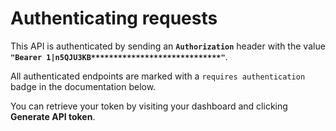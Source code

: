 # Authenticating requests

This API is authenticated by sending an **`Authorization`** header with the value **`"Bearer 1|n5QJU3KB*****************************"`**.

All authenticated endpoints are marked with a `requires authentication` badge in the documentation below.

You can retrieve your token by visiting your dashboard and clicking <b>Generate API token</b>.
